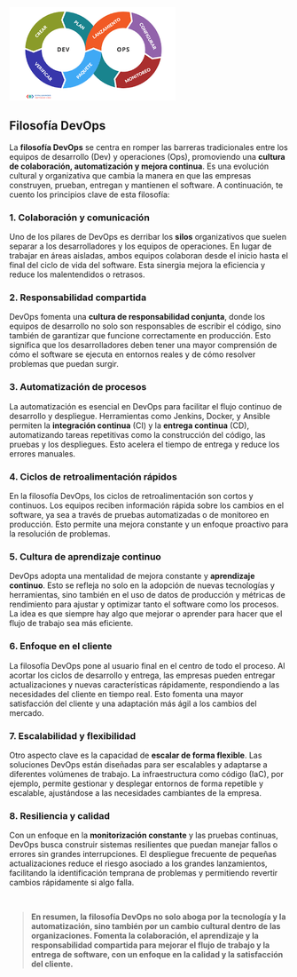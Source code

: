 ![](./Imagenes/3.png)

## Filosofía DevOps

La **filosofía DevOps** se centra en romper las barreras tradicionales entre los equipos de desarrollo (Dev) y operaciones (Ops), promoviendo una **cultura de colaboración, automatización y mejora continua**. Es una evolución cultural y organizativa que cambia la manera en que las empresas construyen, prueban, entregan y mantienen el software. A continuación, te cuento los principios clave de esta filosofía:

### 1. **Colaboración y comunicación**
Uno de los pilares de DevOps es derribar los **silos** organizativos que suelen separar a los desarrolladores y los equipos de operaciones. En lugar de trabajar en áreas aisladas, ambos equipos colaboran desde el inicio hasta el final del ciclo de vida del software. Esta sinergia mejora la eficiencia y reduce los malentendidos o retrasos. 

### 2. **Responsabilidad compartida**
DevOps fomenta una **cultura de responsabilidad conjunta**, donde los equipos de desarrollo no solo son responsables de escribir el código, sino también de garantizar que funcione correctamente en producción. Esto significa que los desarrolladores deben tener una mayor comprensión de cómo el software se ejecuta en entornos reales y de cómo resolver problemas que puedan surgir.

### 3. **Automatización de procesos**
La automatización es esencial en DevOps para facilitar el flujo continuo de desarrollo y despliegue. Herramientas como Jenkins, Docker, y Ansible permiten la **integración continua** (CI) y la **entrega continua** (CD), automatizando tareas repetitivas como la construcción del código, las pruebas y los despliegues. Esto acelera el tiempo de entrega y reduce los errores manuales.

### 4. **Ciclos de retroalimentación rápidos**
En la filosofía DevOps, los ciclos de retroalimentación son cortos y continuos. Los equipos reciben información rápida sobre los cambios en el software, ya sea a través de pruebas automatizadas o de monitoreo en producción. Esto permite una mejora constante y un enfoque proactivo para la resolución de problemas.

### 5. **Cultura de aprendizaje continuo**
DevOps adopta una mentalidad de mejora constante y **aprendizaje continuo**. Esto se refleja no solo en la adopción de nuevas tecnologías y herramientas, sino también en el uso de datos de producción y métricas de rendimiento para ajustar y optimizar tanto el software como los procesos. La idea es que siempre hay algo que mejorar o aprender para hacer que el flujo de trabajo sea más eficiente.

### 6. **Enfoque en el cliente**
La filosofía DevOps pone al usuario final en el centro de todo el proceso. Al acortar los ciclos de desarrollo y entrega, las empresas pueden entregar actualizaciones y nuevas características rápidamente, respondiendo a las necesidades del cliente en tiempo real. Esto fomenta una mayor satisfacción del cliente y una adaptación más ágil a los cambios del mercado.

### 7. **Escalabilidad y flexibilidad**
Otro aspecto clave es la capacidad de **escalar de forma flexible**. Las soluciones DevOps están diseñadas para ser escalables y adaptarse a diferentes volúmenes de trabajo. La infraestructura como código (IaC), por ejemplo, permite gestionar y desplegar entornos de forma repetible y escalable, ajustándose a las necesidades cambiantes de la empresa.

### 8. **Resiliencia y calidad**
Con un enfoque en la **monitorización constante** y las pruebas continuas, DevOps busca construir sistemas resilientes que puedan manejar fallos o errores sin grandes interrupciones. El despliegue frecuente de pequeñas actualizaciones reduce el riesgo asociado a los grandes lanzamientos, facilitando la identificación temprana de problemas y permitiendo revertir cambios rápidamente si algo falla.

<br>

> **En resumen, la filosofía DevOps no solo aboga por la tecnología y la automatización, sino también por un cambio cultural dentro de las organizaciones. Fomenta la colaboración, el aprendizaje y la responsabilidad compartida para mejorar el flujo de trabajo y la entrega de software, con un enfoque en la calidad y la satisfacción del cliente.**
